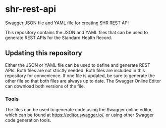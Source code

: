 # shr-rest-api
Swagger JSON file and YAML file for creating SHR REST API

This repository contains the JSON and YAML files that can be used to generate REST APIs for the Standard Health Record.

## Updating this repository
Either the JSON or YAML file can be used to define and generate REST APIs. Both files are not strictly needed. Both files are included in this repository for convenience. If one file is updated, be sure to generate the other file so that both files are always up to date. The Swagger Online Editor can download both versions of the file.

### Tools
The files can be used to generate code using the Swagger online editor, which can be found at https://editor.swagger.io/, or using other Swagger code generation tools.